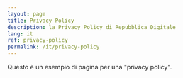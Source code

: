 ```yaml
---
layout: page
title: Privacy Policy
description: la Privacy Policy di Repubblica Digitale
lang: it
ref: privacy-policy
permalink: /it/privacy-policy
---
```


Questo è un esempio di pagina per una "privacy policy".
